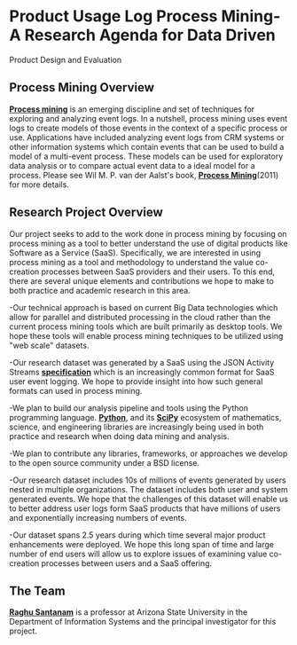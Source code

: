 # Product Usage Log Process Mining- A Research Agenda for Data Driven 
Product Design and Evaluation


## Process Mining Overview

[**Process mining**][process-mining] is an emerging discipline and set of
techniques for exploring and analyzing event logs. In a nutshell, process 
mining uses event logs to create models of those events in the context of
a specific process or use. Applications have included analyzing event logs
from CRM systems or other information systems which contain events that 
can be used to build a model of a multi-event process. These models can be
used for exploratory data analysis or to compare actual event data to a
ideal model for a process. Please see Wil M. P. van der Aalst's book, 
[**Process Mining**][book](2011) for more details.

## Research Project Overview

Our project seeks to add to the work done in process mining by focusing on 
process mining as a tool to better understand the use of digital products 
like Software as a Service (SaaS). Specifically, we are interested in 
using process mining as a tool and methodology to understand the value 
co-creation processes between SaaS providers and their users. To this end,
there are several unique elements and contributions we hope to make to both
practice and academic research in this area. 


  -Our technical approach is based on current Big Data technologies which
  allow for parallel and distributed processing in the cloud rather than
  the current process mining tools which are built primarily as desktop
  tools. We hope these tools will enable process mining techniques to be
  utilized using "web scale" datasets.

  -Our research dataset was generated by a SaaS using the JSON Activity
  Streams [**specification**][streams] which is an increasingly common format for
  SaaS user event logging. We hope to provide insight into how such general
  formats can used in process mining.

  -We plan to build our analysis pipeline and tools using the Python programming
  language. [**Python**][python], and its [**SciPy**][scipy] ecosystem of mathematics,
  science, and engineering libraries are increasingly being used in both
  practice and research when doing data mining and analysis.

  -We plan to contribute any libraries, frameworks, or approaches we develop
  to the open source community under a BSD license. 

  -Our research dataset includes 10s of millions of events generated by
  users nested in multiple organizations. The dataset includes both user
  and system generated events. We hope that the challenges of this dataset
  will enable us to better address user logs form SaaS products that have
  millions of users and exponentially increasing numbers of events.

  -Our dataset spans 2.5 years during which time several major product
  enhancements were deployed. We hope this long span of time and large
  number of end users will allow us to explore issues of examining value
  co-creation processes between users and a SaaS offering.


[process-mining]: http://www.processmining.org/
[book]: http://www.processmining.org/book/start
[streams]: http://www.w3.org/TR/2015/WD-activitystreams-core-20150129/
[python]: https://www.python.org/
[scipy]: http://www.scipy.org/
[raghu]: http://my.wpcarey.asu.edu/directory/people/profile.cfm?person=1039602


## The Team

[**Raghu Santanam**][raghu] is a professor at Arizona State University in the
Department of Information Systems and the principal investigator for this 
project.

